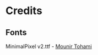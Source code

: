 # Credits

## Fonts
MinimalPixel v2.ttf - [Mounir Tohami](https://mounirtohami.itch.io/minimalpixel-font)